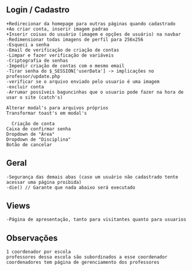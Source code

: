 ## Login / Cadastro
    +Redirecionar da homepage para outras páginas quando cadastrado
    +Ao criar conta, inserir imagem padrao
    +Inserir coisas do usuário (imagem e opções de usuário) na navbar
    -Redimensionar todas imagens de perfil para 256x256
    -Esqueci a senha
    -Email de verificação de criação de contas
    -Limpar e fazer verificação de variáveis
    -Criptografia de senhas
    -Impedir criação de contas com o mesmo email
    -Tirar senha do $_SESSION['userData'] -> implicações no professor/update.php
    -verificar se o arquivo enviado pelo usuario é uma imagem
    -excluir conta
    -Arrumar possíveis baguncinhas que o usuario pode fazer na hora de usar o site (catch's)

    Alterar modal's para arquivos próprios
    Transformar toast's em modal's

      Criação de conta
    Caixa de confirmar senha
    Dropdown de "Área"
    Dropdown de "Disciplina"
    Botão de cancelar


## Geral
    -Segurança das demais abas (caso um usuário não cadastrado tente acessar uma página proibida)
    -die() // Garante que nada abaixo será executado


## Views
    -Página de apresentação, tanto para visitantes quanto para usuarios

## Observações
    1 coordenador por escola
    professores dessa escola são subordinados a esse coordenador
    coordenadores tem página de gerenciamento dos professores                                               
